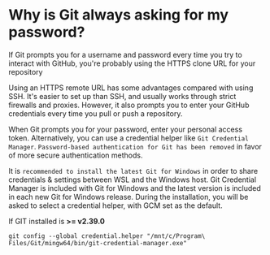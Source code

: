 # Why is Git always asking for my password?

If Git prompts you for a username and password every time you try to interact with GitHub, you're probably using the HTTPS clone URL for your repository

Using an HTTPS remote URL has some advantages compared with using SSH. It's easier to set up than SSH, and usually works through strict firewalls and proxies. However, it also prompts you to enter your GitHub credentials every time you pull or push a repository.

When Git prompts you for your password, enter your personal access token. Alternatively, you can use a credential helper like `Git Credential Manager`. `Password-based authentication for Git has been removed` in favor of more secure authentication methods.

It is `recommended to install the latest Git for Windows` in order to share credentials & settings between WSL and the Windows host. Git Credential Manager is included with Git for Windows and the latest version is included in each new Git for Windows release. During the installation, you will be asked to select a credential helper, with GCM set as the default.

If GIT installed is **>= v2.39.0**

```
git config --global credential.helper "/mnt/c/Program\ Files/Git/mingw64/bin/git-credential-manager.exe"
```
